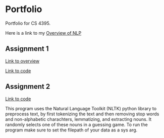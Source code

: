 # Portfolio
Portfolio for CS 4395.

Here is a link to my [Overview of NLP](https://github.com/TediDika/Portfolio/blob/2e020b2ac6798997eac8dca945fe975800562157/Overview%20of%20NLP.pdf)


## Assignment 1

[Link to overview](https://github.com/TediDika/Portfolio/blob/main/Homework1/Overview%20of%20Assignment%201.pdf)

[Link to code](https://github.com/TediDika/Portfolio/blob/main/Homework1/Homework1_txd190008.py)

## Assignment 2
[Link to code](https://github.com/TediDika/Portfolio/blob/main/Homework2/Homework2_txd190008.py)

This program uses the Natural Language Toolkit (NLTK) python library to preprocess text, by first tokenizing the text and then removing stop words and non-alphabetic charachters, lemmatizing, and extracting nouns. It randomly selects one of these nouns in a guessing game. To run the program make sure to set the filepath of your data as a sys arg.
